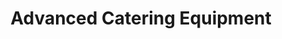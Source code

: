---
title: "Advanced Catering Equipment"
url: /gateshead/advanced-catering-equipment/
shop: Allgemein
---